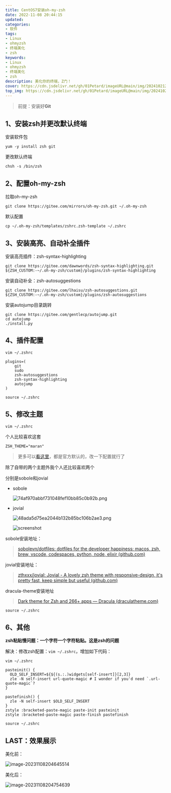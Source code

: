 ```yaml
---
title: CentOS7安装oh-my-zsh
date: 2022-11-08 20:44:15
updated:
categories: 
- 软件
tags: 
- Linux
- ohmyzsh
- 终端美化
- zsh
keywords:
- Linux
- ohmyzsh
- 终端美化
- zsh
description: 美化你的终端，Z门！
cover: https://cdn.jsdelivr.net/gh/01Petard/imageURL@main/img/202410212210367.png
top_img: https://cdn.jsdelivr.net/gh/01Petard/imageURL@main/img/202410212210587.png
---
```


> 前提：安装好**Git**

## 1、安装zsh并更改默认终端

安装软件包

```shell
yum -y install zsh git
```

更改默认终端

```shell
chsh -s /bin/zsh
```

## 2、配置oh-my-zsh

拉取oh-my-zsh

```shell
git clone https://gitee.com/mirrors/oh-my-zsh.git ~/.oh-my-zsh
```

默认配置

```shell
cp ~/.oh-my-zsh/templates/zshrc.zsh-template ~/.zshrc
```

## 3、安装高亮、自动补全插件

安装高亮插件：zsh-syntax-highlighting

```shell
git clone https://gitee.com/dawnwords/zsh-syntax-highlighting.git ${ZSH_CUSTOM:-~/.oh-my-zsh/custom}/plugins/zsh-syntax-highlighting
```

安装自动补全：zsh-autosuggestions

```shell
git clone https://gitee.com/lhaisu/zsh-autosuggestions.git ${ZSH_CUSTOM:-~/.oh-my-zsh/custom}/plugins/zsh-autosuggestions

```

安装autojump目录跳转

```shell
git clone https://gitee.com/gentlecp/autojump.git
cd autojump
./install.py
```

## 4、插件配置

```shell
vim ~/.zshrc
```

```shell
plugins=(
	git
	sudo
	zsh-autosuggestions
	zsh-syntax-highlighting
	autojump
)
```

```shell
source ~/.zshrc
```

## 5、修改主题 

```shell
vim ~/.zshrc
```

个人比较喜欢这套

```shell
ZSH_THEME="maran"
```

> 更多可以[看这里](https://cdn.jsdelivr.net/gh/01Petard/imageURL@main/img/202506051846405.png)，都是官方默认的，改一下配置就行了  

除了自带的两个主题外我个人还比较喜欢两个

分别是sobole和jovial

- sobole 

  ![74af970abbf731048fef10bb85c0b92b.png](https://cdn.jsdelivr.net/gh/01Petard/imageURL@main/img/202506051846403.png)

- jovial

  ![48ada5d75ea2044b132b85bc106b2ae3.png](https://cdn.jsdelivr.net/gh/01Petard/imageURL@main/img/202506051846481.png)

  ![screenshot](https://cdn.jsdelivr.net/gh/01Petard/imageURL@main/img/202506051846405.png)

sobole安装地址：

> [sobolevn/dotfiles: dotfiles for the developer happiness: macos, zsh, brew, vscode, codespaces, python, node, elixir (github.com)](https://github.com/sobolevn/dotfiles)

jovial安装地址：

> [zthxxx/jovial: Jovial - A lovely zsh theme with responsive-design, it's pretty fast, keep simple but useful (github.com)](https://github.com/zthxxx/jovial)

dracula-theme安装地址

> [Dark theme for Zsh and 266+ apps — Dracula (draculatheme.com)](https://draculatheme.com/zsh)

```shell
source ~/.zshrc
```

## 6、其他

**zsh粘贴慢问题：一个字符一个字符粘贴。这是zsh的问题**

解决：修改zsh配置：`vim ~/.zshrc`，增加如下代码：

```shell
vim ~/.zshrc
```

```
pasteinit() {
  OLD_SELF_INSERT=${${(s.:.)widgets[self-insert]}[2,3]}
  zle -N self-insert url-quote-magic # I wonder if you'd need `.url-quote-magic`?
}

pastefinish() {
  zle -N self-insert $OLD_SELF_INSERT
}
zstyle :bracketed-paste-magic paste-init pasteinit
zstyle :bracketed-paste-magic paste-finish pastefinish
```

```shell
source ~/.zshrc
```

## LAST：效果展示

美化前：

![image-20231108204645514](https://cdn.jsdelivr.net/gh/01Petard/imageURL@main/img/image-20231108204645514.png)

美化后：

![image-20231108204754639](https://cdn.jsdelivr.net/gh/01Petard/imageURL@main/img/image-20231108204754639.png)

